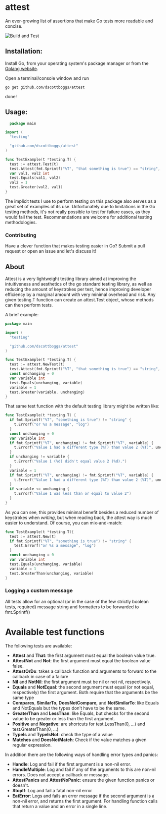 # attest

An ever-growing list of assertions that make Go tests more readable and concise.

![Build and Test](https://github.com/dscottboggs/attest/actions/workflows/go.yml/badge.svg)

## Installation:

Install Go, from your operating system's package manager or from the [Golang website](https://golang.org/dl/).

Open a terminal/console window and run

`go get github.com/dscottboggs/attest`

done!

## Usage:

```go
  package main

import (
  "testing"

  "github.com/dscottboggs/attest"
)

func TestExample(t *testing.T) {
  test := attest.Test{t}
  test.Attest(fmt.Sprintf("%T", "that something is true") == "string", "or %s a message", "log")
  var val1, val2 int
  test.Equals(val1, val2)
  val2 = 1
  test.Greater(val2, val1)
}
```

The implicit tests I use to perform testing on this package also serves as a great
set of examples of its use. Unfortunately due to limitations in the Go testing
methods, it's not really possible to test for failure cases, as they would fail
the test. Recommendations are welcome for additional testing methodologies.

### Contributing

Have a clever function that makes testing easier in Go? Submit a pull request or open an issue and let's discuss it!

## About

Attest is a very lightweight testing library aimed at improving the
intuitiveness and aesthetics of the go standard testing library, as well as
reducing the amount of keystrokes per test, hence improving developer
efficiency by a marginal amount with very minimal overhead and risk. Any
given testing.T function can create an attest.Test object, whose methods
can then perform tests.

A brief example:

```go
package main

import (
  "testing"

  "github.com/dscottboggs/attest"
)

func TestExample(t *testing.T) {
  test := attest.NewTest(t)
  test.Attest(fmt.Sprintf("%T", "that something is true") == "string", "or %s a message", "log")
  const unchanging = 0
  var variable int
  test.Equals(unchanging, variable)
  variable = 1
  test.Greater(variable, unchanging)
}
```

That same test function with the default testing library might be written
like:

```go
func TestExample(t *testing.T) {
  if fmt.Sprintf("%T", "something is true") != "string" {
    t.Errorf("or %s a message", "log")
  }
  const unchanging = 0
  var variable int
  if fmt.Sprintf("%T", unchanging) != fmt.Sprintf("%T", variable) {
    t.Errorf("Value 1 had a different type (%T) than value 2 (%T)", unchanging, variable)
  }
  if unchanging != variable {
    t.Errorf("Value 1 (%d) didn't equal value 2 (%d).")
  }
  variable = 1
  if fmt.Sprintf("%T", unchanging) != fmt.Sprintf("%T", variable) {
    t.Errorf("Value 1 had a different type (%T) than value 2 (%T)", unchanging, variable)
  }
  if variable <= unchanging {
    t.Errorf("Value 1 was less than or equal to value 2")
  }
}
```

As you can see, this provides minimal benefit besides a reduced number of
keystrokes when _writing_, but when reading back, the attest way is much
easier to understand. Of course, you can mix-and-match:

```go
func TestExample(t *testing.T){
  test := attest.New(t)
  if fmt.Sprintf("%T", "something is true") != "string" {
    test.Errorf("or %s a message", "log")
  }
  const unchanging = 0
  var variable int
  test.Equals(unchanging, variable)
  variable = 1
  test.GreaterThan(unchanging, variable)
}
```

### Logging a custom message

All tests allow for an optional (or in the case of the few strictly boolean
tests, required) message string and formatters to be forwarded to
fmt.Sprintf()

# Available test functions

The following tests are available:

- **Attest** and **That**: the first argument must equal the boolean value true.
- **AttestNot** and **Not**: the first argument must equal the boolean value false.
- **AttestOrDo**: takes a callback function and arguments to forward to the callback in case of a failure
- **Nil** and **NotNil**: the first argument must be nil or not nil, respectively.
- **Equals** and **NotEqual**: the second argument must equal (or not equal, respectively) the first argument. Both require that the arguments be the same type
- **Compares**, **SimilarTo**, **DoesNotCompare**, and **NotSimilarTo**: like Equals and NotEquals but the types don't have to be the same.
- **GreaterThan** and **LessThan**: like Equals, but checks for the second value to be greater or less than the first argument.
- **Positive** and **Negative**: are shortcuts for test.LessThan(0, ...) and test.GreaterThan(0, ...)
- **TypeIs** and **TypeIsNot**: check the type of a value
- **Matches** and **DoesNotMatch**: Check if the value matches a given regular expression.

In addition there are the following ways of handling error types and panics:

- **Handle**: Log and fail if the first argument is a non-nil error.
- **HandleMultiple**: Log and fail if any of the arguments to this are non-nil errors. Does not accept a callback or message.
- **AttestPanics** and **AttestNoPanic**: ensure the given function panics or doesn't.
- **StopIf**: Log and fail a fatal non-nil error
- **EatError**: Logs and fails an error message if the second argument is a non-nil error, and returns the first argument. For handling function calls that return a value and an error in a single line.
